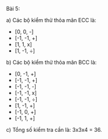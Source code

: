 Bài 5:

a) Các bộ kiểm thử thỏa mãn ECC là:
- [0, 0, -]
- [-1, -1, +]
- [1, 1, x]
- [1, -1, ÷]

b) Các bộ kiểm thử thỏa mãn BCC là:
- [0, -1, +]
- [-1, -1, +]
- [-1, -1, -]
- [-1, -1, x]
- [-1, -1, ÷]
- [1, -1, +]
- [-1, 0, +]
- [-1, 1, +]

c) Tổng số kiểm tra cần là: 3x3x4 = 36.
